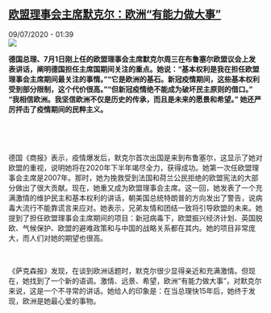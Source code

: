 <!--1594252632000-->
[欧盟理事会主席默克尔：欧洲“有能力做大事”](http://www.rfi.fr//cn/%E6%AC%A7%E6%B4%B2/20200708-%E6%AC%A7%E7%9B%9F%E7%90%86%E4%BA%8B%E4%BC%9A%E4%B8%BB%E5%B8%AD%E9%BB%98%E5%85%8B%E5%B0%94-%E6%AC%A7%E6%B4%B2-%E6%9C%89%E8%83%BD%E5%8A%9B%E5%81%9A%E5%A4%A7%E4%BA%8B)
------

<div>09/07/2020 - 01:39</div><img src="https://s.rfi.fr/media/display/3a1e111a-c174-11ea-83a6-005056a98db9/w:310/p:16x9/2020-07-08T174317Z_2131417433_RC25PH9OVXM5_RTRMADP_3_EU-GERMANY.JPG"><p><strong>德国总理、7月1日刚上任的欧盟理事会主席默克尔周三在布鲁塞尔欧盟议会上发表讲话，阐明德国担任主席国期间关注的重点。她说：“基本权利是我在担任欧盟理事会主席期间最关注的事情。”“它是欧洲的基石。新冠疫情期间，这些基本权利受到部分限制，这个代价很高。”“但新冠疫情绝不能成为破坏民主原则的借口。” “我相信欧洲。我坚信欧洲不仅是历史的传承，而且是未来的愿景和希望。” 她还严厉抨击了疫情期间的民粹主义。</strong></p><div class="t-content__body u-clearfix"><div class="m-interstitial"></div><p> </p><p> </p><p>德国《商报》表示，疫情爆发后，默克尔首次出国是来到布鲁塞尔，这显示了她对欧盟的重视，说明她将在2020年下半年竭尽全力，获得成功。她第一次任欧盟理事会主席是2007年。那时，她为挽救受到法国和荷兰公民拒绝的欧盟宪法的大部分做出了很大贡献。现在，她重又成为欧盟理事会主席。这一回，她发表了一个充满激情的维护民主和基本权利的讲话，朝美国总统特朗普的方向发出了警告，说病毒大流行不能靠谎言来应对。她表示，兄弟友情和团结一致将引导欧盟的未来。她提到了担任欧盟理事会主席期间的项目：新冠病毒下，欧盟振兴经济计划、英国脱欧、气候保护、欧盟的避难政策和与中国的战略关系都在其内。她的项目非常庞大，而人们对她的期望也很高。</p><p> </p><p>《萨克森报》发现，在谈到欧洲话题时，默克尔很少显得亲近和充满激情。但现在，她找到了一个新的语调。激情、远景、希望，欧洲“有能力做大事”，对默克尔来说，这是一个不寻常的讲话。她给人的印象是：在当总理快15年后，她终于发现，欧洲是她最心爱的事物。</p><p> </p><p> </p><p> </p><div class="o-self-promo o-self-promo--nl o-self-promo--hidden" data-selfpromo-newsletter></div><div class="o-self-promo o-self-promo--app o-self-promo--hidden" data-selfpromo-app></div></div>
